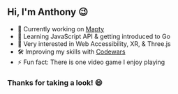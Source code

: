 ## Hi, I'm Anthony 😉

- 🔬 Currently working on [Mapty][currentProject]
- 🌱 Learning JavaScript API & getting introduced to Go
- 🔭 Very interested in Web Accessibility, XR, & Three.js
- 🛠️ Improving my skills with [Codewars][codewars]
- ⚡ Fun fact: There is one video game I enjoy playing

### Thanks for taking a look! 😄


[currentProject]: https://github.com/anthonychavis/mapty
[codewars]: https://www.codewars.com/users/gitanthony

<!--
**anthonychavis/anthonychavis** is a ✨ _special_ ✨ repository because its `README.md` (this file) appears on your GitHub profile.

Here are some ideas to get you started:

- 🔭 I’m currently working on ...
- 🌱 I’m currently learning ...
- 👯 I’m looking to collaborate on ...
- 🤔 I’m looking for help with ...
- 💬 Ask me about ...
- 📫 How to reach me: ...
- 😄 Pronouns: ...
- ⚡ Fun fact: ...
-->
